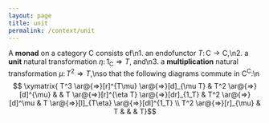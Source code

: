 ```yaml
---
layout: page
title: unit
permalink: /context/unit
---
```

A **monad** on a category $\mathsf{C}$ consists of\n1. an endofunctor $T \colon \mathsf{C} \to \mathsf{C}$,\n2. a **unit** natural transformation $\eta \colon 1_\mathsf{C} \Rightarrow T$, and\n3. a **multiplication** natural transformation $\mu \colon T^2 \Rightarrow T$,\nso that the following diagrams commute in $\mathsf{C}^\mathsf{C}$:\n$$ \xymatrix{ T^3 \ar@{=>}[r]^{T\mu} \ar@{=>}[d]_{\mu T} & T^2 \ar@{=>}[d]^{\mu} & & T \ar@{=>}[r]^{\eta T} \ar@{=>}[dr]_{1_T} & T^2 \ar@{=>}[d]^\mu & T \ar@{=>}[l]_{T\eta} \ar@{=>}[dl]^{1_T} \\ T^2 \ar@{=>}[r]_{\mu} & T & & & T}$$
